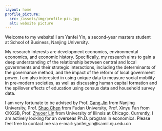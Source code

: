 ```yaml
---
layout: home
profile_picture:
  src: /assets/img/profile-pic.jpg
  alt: website picture
---
```


<p>
  Welcome to my website! I am Yanfei Yin, a second-year masters student at School of Business, Nanjing University.
<p>

<p>  
  My research interests are development economics, environmental economics, and economic history. Specifically, my research aims to gain a deep understanding of the relationship between central and local governments and their strategic interactions, including the determinants of the governance method, and the impact of the reform of local government power. I am also interested in using unique data to measure social mobility in pre-modern societies, as well as discussing human capital formation and the spillover effects of education using census data and household survey data.
<p>

<p>
  I am very fortunate to be advised by Prof. <a href="http://nubs.nju.edu.cn/jg1/list.htm">Gang Jin</a> from Nanjing University, Prof. <a href="https://www.frankchenshuo.com/">Shuo Chen</a> from Fudan University, Prof. <a https://www.ckgsb.edu.cn/faculty/professor_team/detail/156/FANXinyu.html">Xinyu Fan</a> from CKGSB, Prof. <a href="https://www.zhuoerlin.org/home">Zhuoer Lin</a> from University of Illinois at Chicago. Currently, I am actively looking for an overseas Ph.D. program in economics. Please feel free to contact me via e-mail: yanfei_yin@samil.nju.edu.cn
</p>
